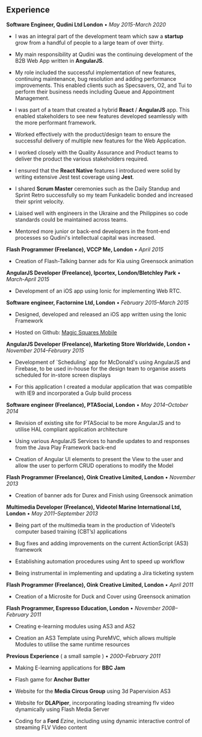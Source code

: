 ## Experience

**Software Engineer, Qudini Ltd London** • _May 2015-March 2020_

- I was an integral part of the development team which saw a **startup** grow from a handful of people to a large team of over thirty.

- My main responsibility at Qudini was the continuing development of the B2B Web App written in **AngularJS**.

- My role included the successful implementation of new features, continuing maintenance, bug resolution and adding performance improvements. This enabled clients such as Specsavers, O2, and Tui to perform their business needs including Queue and Appointment Management.

- I was part of a team that created a hybrid **React** / **AngularJS** app. This enabled stakeholders to see new features developed seamlessly with the more performant framework.

- Worked effectively with the product/design team to ensure the successful delivery of multiple new features for the Web Application.

- I worked closely with the Quality Assurance and Product teams to deliver the product the various stakeholders required.

- I ensured that the **React Native** features I introduced were solid by writing extensive Jest test coverage using **Jest**.

- I shared **Scrum Master** ceremonies such as the Daily Standup and Sprint Retro successfully so my team Funkadelic bonded and increased their sprint velocity.

- Liaised well with engineers in the Ukraine and the Philippines so code standards could be maintained across teams.

- Mentored more junior or back-end developers in the front-end processes so Qudini's intellectual capital was increased.

**Flash Programmer (Freelance), VCCP Me, London** • _April 2015_

- Creation of Flash-Talking banner ads for Kia using Greensock animation

**AngularJS Developer (Freelance), Ipcortex, London/Bletchley Park** • _March-April 2015_

- Development of an iOS app using Ionic for implementing Web RTC.

**Software engineer, Factornine Ltd, London** • _February 2015–March 2015_

- Designed, developed and released an iOS app written using the Ionic Framework

- Hosted on Github: [Magic Squares Mobile](https://github.com/russellf9/magic-squares-mobile)

**AngularJS Developer (Freelance), Marketing Store Worldwide, London** • _November 2014–February 2015_

* Development of \`Scheduling\` app for McDonald's using AngularJS and Firebase, to be used in-house for the design team to
organise assets scheduled for in-store screen displays

- For this application I created a modular application that was compatible with IE9 and incorporated a Gulp build 
process

**Software engineer (Freelance), PTASocial, London** • _May 2014–October 2014_

- Revision of existing site for PTASocial to be more AngularJS and to utilise HAL compliant application architecture 

- Using various AngularJS Services to handle updates to and responses from the Java Play Framework back-end 

- Creation of Angular UI elements to present the View to the user and allow the user to perform CRUD operations to 
modify the Model 

**Flash Programmer (Freelance), Oink Creative Limited, London** • _November 2013_

- Creation of banner ads for Durex and Finish using Greensock animation

**Multimedia Developer (Freelance), Videotel Marine International Ltd, London** • _May 2011–September 2013_

- Being part of the multimedia team in the production of Videotel’s computer based training (CBT’s) applications

- Bug fixes and adding improvements on the current ActionScript (AS3) framework

- Establishing automation procedures using Ant to speed up workflow

- Being instrumental in implementing and updating a Jira ticketing system

**Flash Programmer (Freelance), Oink Creative Limited, London** • _April 2011_

- Creation of a Microsite for Duck and Cover using Greensock animation

**Flash Programmer, Espresso Education, London** • _November 2008–February 2011_

- Creating e-learning modules using AS3 and AS2 

- Creation an AS3 Template using PureMVC, which allows multiple Modules to utilise the same runtime resources

**Previous Experience** ( a small sample ) • _2000–February 2011_

- Making E-learning applications for **BBC Jam**

- Flash game for **Anchor Butter**

- Website for the **Media Circus Group** using 3d Papervision AS3

- Website for **DLAPiper**, incorporating loading streaming flv video dynamically using Flash Media Server

- Coding for a **Ford** *Ezine*, including using dynamic interactive control of streaming FLV Video content 

